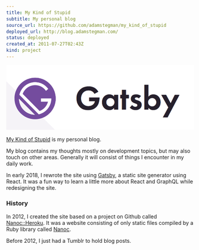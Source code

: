 ```yaml
---
title: My Kind of Stupid
subtitle: My personal blog
source_url: https://github.com/adamstegman/my_kind_of_stupid
deployed_url: http://blog.adamstegman.com/
status: deployed
created_at: 2011-07-27T02:43Z
kind: project
---
```

![Gatsby.js logo](./gatsby.png)

[My Kind of Stupid](http://blog.adamstegman.com/) is my personal blog.

My blog contains my thoughts mostly on development topics, but may also touch on other areas.
Generally it will consist of things I encounter in my daily work.

In early 2018, I rewrote the site using [Gatsby](https://www.gatsbyjs.org), a static site generator using React.
It was a fun way to learn a little more about React and GraphQL while redesigning the site.

### History

In 2012, I created the site based on a project on Github called [Nanoc::Heroku](https://github.com/mrrooijen/nanoc-heroku).
It was a website consisting of only static files compiled by a Ruby library called [Nanoc](http://nanoc.stoneship.org/).

Before 2012, I just had a Tumblr to hold blog posts.

